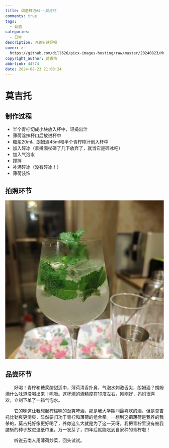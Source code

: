 ```yaml
---
title: 调酒日记#4——莫吉托
comments: true
tags:
  - 调酒
categories:
  - 日常
description: 酒越少越好喝
cover: >-
  https://github.com/dill626/picx-images-hosting/raw/master/20240823/Mojito.1lbr676xuf.webp
copyright_author: 茴香精
abbrlink: 44574
date: 2024-08-23 21:00:24
---
```


# 莫吉托

## 制作过程

* 半个青柠切成小块放入杯中，轻捣出汁
* 薄荷涂抹杯口后放进杯中
* 糖浆20ml、朗姆酒45ml和半个青柠榨汁倒入杯中
* 加入碎冰（拿擀面杖砸了几下放弃了，就当它是碎冰吧）
* 加入气泡水
* 搅拌
* 补满碎冰（没有碎冰！）
* 薄荷装饰

## 拍照环节

![莫吉托](https://github.com/dill626/picx-images-hosting/raw/master/20240823/Mojito.1lbr676xuf.webp)

## 品尝环节

&emsp;&emsp;好喝！青柠和糖浆酸甜适中，薄荷清香扑鼻，气泡水刺激舌尖，朗姆酒？朗姆酒什么味道没喝出来！呃呃。这杯酒的酒精度在10度左右，刚刚好，妈妈很喜欢，立刻下单了一箱气泡水。

&emsp;&emsp;它的味道让我想起柠檬味的劲爽啤酒，那是我大学期间最喜欢的酒，但是莫吉托比劲爽更清爽，显然要归功于青柠和薄荷的组合拳。一想到这把薄荷是我养的我杀的，莫吉托好像更好喝了，养你这么大就是为了这一天呀。我把青柠里没有被我腰斩的种子放进湿纸巾里，万一发芽了，四年后就能吃到自家种的青柠啦！

&emsp;&emsp;听说云南人用薄荷炒菜，回头试试。